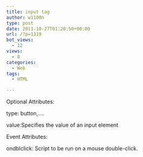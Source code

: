 ```yaml
---
title: input tag
author: w1100n
type: post
date: 2011-10-27T01:20:50+00:00
url: /?p=1319
bot_views:
  - 12
views:
  - 8
categories:
  - Web
tags:
  - HTML

---
```

Optional Attributes:

type: button,....

value:Specifies the value of an input element


Event Attributes:

ondblclick: Script to be run on a mouse double-click.